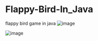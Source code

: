 # Flappy-Bird-In_Java
flappy bird game in java
![image](https://github.com/lightM3/Flappy-Bird-In_Java/assets/146138880/7afeb056-f50f-4024-9e31-1b1ba0e5fbe5)

![image](https://github.com/lightM3/Flappy-Bird-In_Java/assets/146138880/c2399395-35cc-4550-81a4-d965abec9e39)
